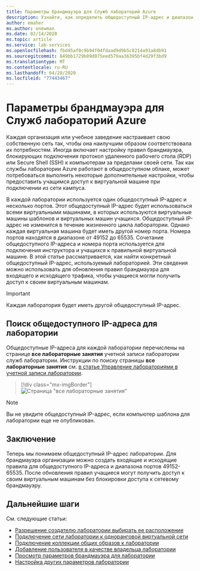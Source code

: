 ```yaml
---
title: Параметры брандмауэра для Служб лабораторий Azure
description: Узнайте, как определить общедоступный IP-адрес и диапазон номеров портов виртуальных машин в лаборатории, чтобы можно было добавить сведения в правила брандмауэра.
author: emaher
ms.author: enewman
ms.date: 02/14/2020
ms.topic: article
ms.service: lab-services
ms.openlocfilehash: fbd45af0c9b94f04fdaad9d9b5c8214a91a8db91
ms.sourcegitcommit: 849bb1729b89d075eed579aa36395bf4d29f3bd9
ms.translationtype: MT
ms.contentlocale: ru-RU
ms.lasthandoff: 04/28/2020
ms.locfileid: "77443467"
---
```

# <a name="firewall-settings-for-azure-lab-services"></a>Параметры брандмауэра для Служб лабораторий Azure

Каждая организация или учебное заведение настраивает свою собственную сеть так, чтобы она наилучшим образом соответствовала их потребностям.  Иногда включает настройку правил брандмауэра, блокирующих подключения протокол удаленного рабочего стола (RDP) или Secure Shell (SSH) к компьютерам за пределами своей сети.  Так как службы лаборатории Azure работают в общедоступном облаке, может потребоваться выполнить некоторые дополнительные настройки, чтобы предоставить учащимся доступ к виртуальной машине при подключении из сети кампуса.

В каждой лаборатории используется один общедоступный IP-адрес и несколько портов.  Этот общедоступный IP-адрес будет использоваться всеми виртуальными машинами, в которых используются виртуальные машины шаблонов и виртуальных машин учащихся.  Общедоступный IP-адрес не изменится в течение жизненного цикла лаборатории.  Однако каждая виртуальная машина будет иметь другой номер порта.  Номера портов находятся в диапазоне от 49152 до 65535.  Сочетание общедоступного IP-адреса и номера порта используется для подключения инструктора и учащихся к правильной виртуальной машине.  В этой статье рассматривается, как найти конкретный общедоступный IP-адрес, используемый лабораторией.  Эти сведения можно использовать для обновления правил брандмауэра для входящего и исходящего трафика, чтобы учащиеся могли получить доступ к своим виртуальным машинам.

>[!IMPORTANT]
>Каждая лаборатория будет иметь другой общедоступный IP-адрес.

## <a name="find-public-ip-for-a-lab"></a>Поиск общедоступного IP-адреса для лаборатории

Общедоступные IP-адреса для каждой лаборатории перечислены на странице **все лабораторные занятия** учетной записи лаборатории служб лаборатории.  Инструкции по поиску страницы **все лабораторные занятия** см. [в статье Управление лабораториями в учетной записи лаборатории](how-to-manage-lab-accounts.md#view-and-manage-labs-in-the-lab-account).  

> [!div class="mx-imgBorder"]
> ![Страница "все лабораторные занятия"](../media/how-to-configure-firewall-settings/all-labs-properties.png)

>[!NOTE]
>Вы не увидите общедоступный IP-адрес, если компьютер шаблона для лаборатории еще не опубликован.

## <a name="conclusion"></a>Заключение

Теперь мы понимаем общедоступный IP-адрес лаборатории.  Для брандмауэра организации можно создать входящие и исходящие правила для общедоступного IP-адреса и диапазона портов 49152-65535.  После обновления правил учащиеся могут получить доступ к своим виртуальным машинам без блокировки доступа к сетевому брандмауэру.

## <a name="next-steps"></a>Дальнейшие шаги
См. следующие статьи:

- [Разрешение создателю лаборатории выбирать ее расположение](allow-lab-creator-pick-lab-location.md)
- [Подключение сети лаборатории к одноранговой виртуальной сети](how-to-connect-peer-virtual-network.md)
- [Подключение коллекции общих образов к лаборатории](how-to-attach-detach-shared-image-gallery.md)
- [Добавление пользователя в качестве владельца лаборатории](how-to-add-user-lab-owner.md)
- [Просмотр параметров брандмауэра для лаборатории](how-to-configure-firewall-settings.md)
- [Настройка других параметров лаборатории](how-to-configure-lab-accounts.md)
